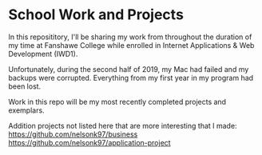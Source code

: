 # School Work and Projects
In this reposititory, I'll be sharing my work from throughout the duration of my time at Fanshawe College while enrolled in Internet Applications & Web Development (IWD1).

Unfortunately, during the second half of 2019, my Mac had failed and my backups were corrupted. Everything from my first year in my program had been lost.

Work in this repo will be my most recently completed projects and exemplars.

Addition projects not listed here that are more interesting that I made:<br />
https://github.com/nelsonk97/business <br />
https://github.com/nelsonk97/application-project
